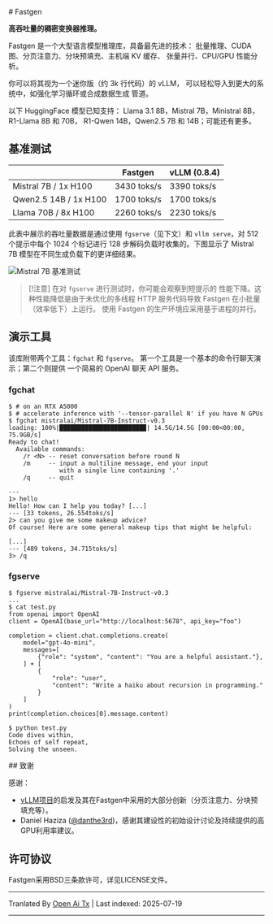 <translate-content># Fastgen

**高吞吐量的稠密变换器推理。**

Fastgen 是一个大型语言模型推理库，具备最先进的技术：
批量推理、CUDA 图、分页注意力、分块预填充、主机端 KV 缓存、
张量并行、CPU/GPU 性能分析。

你可以将其视为一个迷你版（约 3k 行代码）的 vLLM，
可以轻松导入到更大的系统中，如强化学习循环或合成数据生成
管道。

以下 HuggingFace 模型已知支持：
Llama 3.1 8B，Mistral 7B，Ministral 8B，R1-Llama 8B 和 70B，
R1-Qwen 14B，Qwen2.5 7B 和 14B；可能还有更多。

## 基准测试

|                       | Fastgen      | vLLM (0.8.4) |
| --------------------- | ------------ | -----------  |
| Mistral 7B / 1x H100  | 3430 toks/s  | 3390 toks/s  |
| Qwen2.5 14B / 1x H100 | 1700 toks/s  | 1700 toks/s  |
| Llama 70B / 8x H100   | 2260 toks/s  | 2230 toks/s  |

此表中展示的吞吐量数据是通过使用
`fgserve`（见下文）和 `vllm serve`，对 512 个提示中每个
1024 个标记进行 128 步解码负载时收集的。下图显示了
Mistral 7B 模型在不同生成负载下的更详细结果。

![Mistral 7B 基准测试](https://raw.githubusercontent.com/facebookresearch/fastgen/main/scripts/data/mistral7-perf.png)

> [!注意]
> 在对 `fgserve` 进行测试时，你可能会观察到短提示的
> 性能下降。这种性能降低是由于未优化的多线程 HTTP
> 服务代码导致 Fastgen 在小批量（效率低下）上运行。
> 使用 Fastgen 的生产环境应采用基于进程的并行。

## 演示工具

该库附带两个工具：`fgchat` 和 `fgserve`。
第一个工具是一个基本的命令行聊天演示；第二个则提供
一个简易的 OpenAI 聊天 API 服务。

### fgchat





```
$ # on an RTX A5000
$ # accelerate inference with '--tensor-parallel N' if you have N GPUs
$ fgchat mistralai/Mistral-7B-Instruct-v0.3  
loading: 100%|███████████████████████▉| 14.5G/14.5G [00:00<00:00, 75.9GB/s]
Ready to chat!
  Available commands:
    /r <N> -- reset conversation before round N
    /m     -- input a multiline message, end your input
              with a single line containing '.'
    /q     -- quit

---
1> hello
Hello! How can I help you today? [...]
--- [33 tokens, 26.554toks/s]
2> can you give me some makeup advice?
Of course! Here are some general makeup tips that might be helpful:

[...]
--- [489 tokens, 34.715toks/s]
3> /q
```
### fgserve


```
$ fgserve mistralai/Mistral-7B-Instruct-v0.3  
...
$ cat test.py
from openai import OpenAI
client = OpenAI(base_url="http://localhost:5678", api_key="foo")

completion = client.chat.completions.create(
    model="gpt-4o-mini",
    messages=[
        {"role": "system", "content": "You are a helpful assistant."},
    ] + [
        {
            "role": "user",
            "content": "Write a haiku about recursion in programming."
        }
    ]
)
print(completion.choices[0].message.content)

$ python test.py
Code dives within,
Echoes of self repeat,
Solving the unseen.
```
<translate-content>
## 致谢

感谢：
- [vLLM项目](https://github.com/vllm-project/vllm)的启发及其在Fastgen中采用的大部分创新（分页注意力、分块预填充等）。
- Daniel Haziza ([@danthe3rd](https://github.com/danthe3rd))，感谢其建设性的初始设计讨论及持续提供的高GPU利用率建议。

## 许可协议

Fastgen采用BSD三条款许可，详见LICENSE文件。
</translate-content>





---

Tranlated By [Open Ai Tx](https://github.com/OpenAiTx/OpenAiTx) | Last indexed: 2025-07-19

---